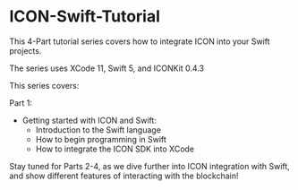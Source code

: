 # ICON-Swift-Tutorial

This 4-Part tutorial series covers how to integrate ICON into your Swift projects. 

The series uses XCode 11, Swift 5, and ICONKit 0.4.3

This series covers:

Part 1:
- Getting started with ICON and Swift: 
  - Introduction to the Swift language
  - How to begin programming in Swift
  - How to integrate the ICON SDK into XCode

Stay tuned for Parts 2-4, as we dive further into ICON integration with Swift, and show different features of interacting with the blockchain!

